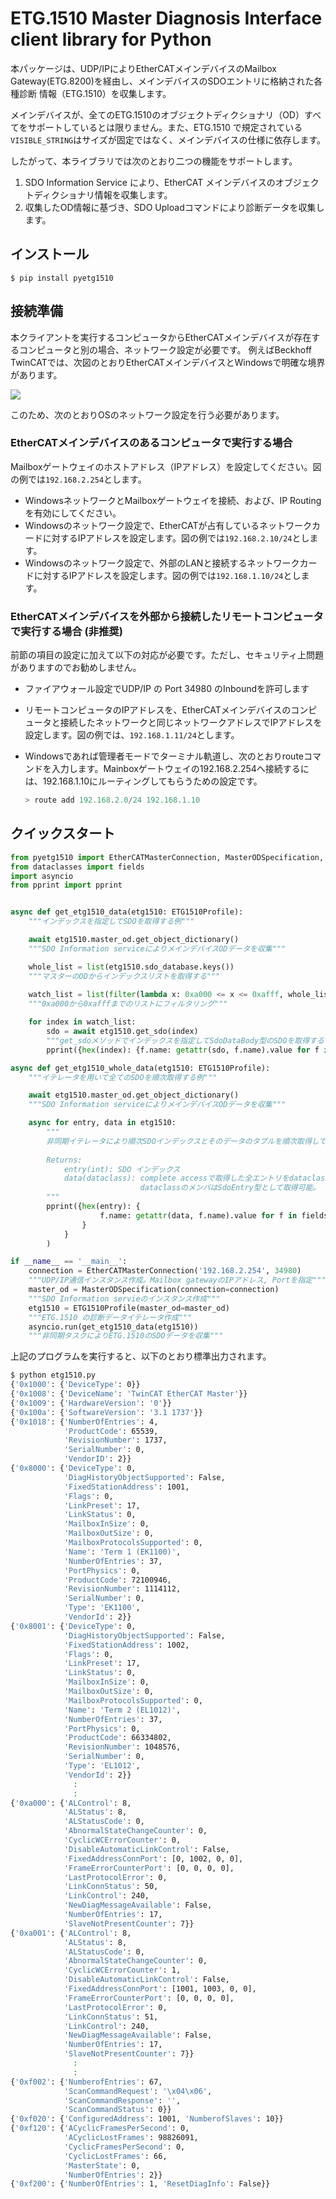 # ETG.1510 Master Diagnosis Interface client library for Python

本パッケージは、UDP/IPによりEtherCATメインデバイスのMailbox Gateway(ETG.8200)を経由し、メインデバイスのSDOエントリに格納された各種診断
情報（ETG.1510）を収集します。

メインデバイスが、全てのETG.1510のオブジェクトディクショナリ（OD）すべてをサポートしているとは限りません。また、ETG.1510 で規定されている
``VISIBLE_STRING``はサイズが固定ではなく、メインデバイスの仕様に依存します。

したがって、本ライブラリでは次のとおり二つの機能をサポートします。

1. SDO Information Service により、EtherCAT メインデバイスのオブジェクトディクショナリ情報を収集します。
2. 収集したOD情報に基づき、SDO Uploadコマンドにより診断データを収集します。

## インストール

```shell
$ pip install pyetg1510
```

## 接続準備

本クライアントを実行するコンピュータからEtherCATメインデバイスが存在するコンピュータと別の場合、ネットワーク設定が必要です。
例えばBeckhoff TwinCATでは、次図のとおりEtherCATメインデバイスとWindowsで明確な境界があります。

![](docs/source/connection.png)

このため、次のとおりOSのネットワーク設定を行う必要があります。

### EtherCATメインデバイスのあるコンピュータで実行する場合

Mailboxゲートウェイのホストアドレス（IPアドレス）を設定してください。図の例では`192.168.2.254`とします。

* WindowsネットワークとMailboxゲートウェイを接続、および、IP Routingを有効にしてください。
* Windowsのネットワーク設定で、EtherCATが占有しているネットワークカードに対するIPアドレスを設定します。図の例では`192.168.2.10/24`とします。
* Windowsのネットワーク設定で、外部のLANと接続するネットワークカードに対するIPアドレスを設定します。図の例では`192.168.1.10/24`とします。

### EtherCATメインデバイスを外部から接続したリモートコンピュータで実行する場合 (**非推奨**)

前節の項目の設定に加えて以下の対応が必要です。ただし、セキュリティ上問題がありますのでお勧めしません。

* ファイアウォール設定でUDP/IP の Port 34980 のInboundを許可します
* リモートコンピュータのIPアドレスを、EtherCATメインデバイスのコンピュータと接続したネットワークと同じネットワークアドレスでIPアドレスを設定します。図の例では、`192.168.1.11/24`とします。
* Windowsであれば管理者モードでターミナル軌道し、次のとおりrouteコマンドを入力します。Mainboxゲートウェイの192.168.2.254へ接続するには、192.168.1.10にルーティングしてもらうための設定です。
    
   ``` powershell
   > route add 192.168.2.0/24 192.168.1.10
   ```

## クイックスタート

``` python
from pyetg1510 import EtherCATMasterConnection, MasterODSpecification, ETG1510Profile
from dataclasses import fields
import asyncio
from pprint import pprint


async def get_etg1510_data(etg1510: ETG1510Profile):
    """インデックスを指定してSDOを取得する例"""

    await etg1510.master_od.get_object_dictionary()
    """SDO Information serviceによりメインデバイスODデータを収集"""

    whole_list = list(etg1510.sdo_database.keys())
    """マスターのODからインデックスリストを取得する"""
    
    watch_list = list(filter(lambda x: 0xa000 <= x <= 0xafff, whole_list))
    """0xa000から0xafffまでのリストにフィルタリング"""

    for index in watch_list:
        sdo = await etg1510.get_sdo(index)
        """get_sdoメソッドでインデックスを指定してSdoDataBody型のSDOを取得する"""
        pprint({hex(index): {f.name: getattr(sdo, f.name).value for f in fields(sdo)}})

async def get_etg1510_whole_data(etg1510: ETG1510Profile):
    """イテレータを用いて全てのSDOを順次取得する例"""

    await etg1510.master_od.get_object_dictionary()
    """SDO Information serviceによりメインデバイスODデータを収集"""

    async for entry, data in etg1510:
        """
        非同期イテレータにより順次SDOインデックスとそのデータのタプルを順次取得してpprintで整形して標準出力
    
        Returns:
            entry(int): SDO インデックス
            data(dataclass): complete accessで取得した全エントリをdataclassをコンテナとして取得。
                             dataclassのメンバはSdoEntry型として取得可能。
        """
        pprint({hex(entry): {
                    f.name: getattr(data, f.name).value for f in fields(data)
                }
            }
        )

if __name__ == '__main__':
    connection = EtherCATMasterConnection('192.168.2.254', 34980)
    """UDP/IP通信インスタンス作成。Mailbox gatewayのIPアドレス, Portを指定"""
    master_od = MasterODSpecification(connection=connection)
    """SDO Information servieのインスタンス作成"""
    etg1510 = ETG1510Profile(master_od=master_od)
    """ETG.1510 の診断データイテレータ作成"""
    asyncio.run(get_etg1510_data(etg1510))
    """非同期タスクによりETG.1510のSDOデータを収集"""
```

上記のプログラムを実行すると、以下のとおり標準出力されます。

```bash
$ python etg1510.py
{'0x1000': {'DeviceType': 0}}
{'0x1008': {'DeviceName': 'TwinCAT EtherCAT Master'}}
{'0x1009': {'HardwareVersion': '0'}}
{'0x100a': {'SoftwareVersion': '3.1 1737'}}
{'0x1018': {'NumberOfEntries': 4,
            'ProductCode': 65539,
            'RevisionNumber': 1737,
            'SerialNumber': 0,
            'VendorID': 2}}
{'0x8000': {'DeviceType': 0,
            'DiagHistoryObjectSupported': False,
            'FixedStationAddress': 1001,
            'Flags': 0,
            'LinkPreset': 17,
            'LinkStatus': 0,
            'MailboxInSize': 0,
            'MailboxOutSize': 0,
            'MailboxProtocolsSupported': 0,
            'Name': 'Term 1 (EK1100)',
            'NumberOfEntries': 37,
            'PortPhysics': 0,
            'ProductCode': 72100946,
            'RevisionNumber': 1114112,
            'SerialNumber': 0,
            'Type': 'EK1100',
            'VendorId': 2}}
{'0x8001': {'DeviceType': 0,
            'DiagHistoryObjectSupported': False,
            'FixedStationAddress': 1002,
            'Flags': 0,
            'LinkPreset': 17,
            'LinkStatus': 0,
            'MailboxInSize': 0,
            'MailboxOutSize': 0,
            'MailboxProtocolsSupported': 0,
            'Name': 'Term 2 (EL1012)',
            'NumberOfEntries': 37,
            'PortPhysics': 0,
            'ProductCode': 66334802,
            'RevisionNumber': 1048576,
            'SerialNumber': 0,
            'Type': 'EL1012',
            'VendorId': 2}}
              :
              :
{'0xa000': {'ALControl': 8,
            'ALStatus': 8,
            'ALStatusCode': 0,
            'AbnormalStateChangeCounter': 0,
            'CyclicWCErrorCounter': 0,
            'DisableAutomaticLinkControl': False,
            'FixedAddressConnPort': [0, 1002, 0, 0],
            'FrameErrorCounterPort': [0, 0, 0, 0],
            'LastProtocolError': 0,
            'LinkConnStatus': 50,
            'LinkControl': 240,
            'NewDiagMessageAvailable': False,
            'NumberOfEntries': 17,
            'SlaveNotPresentCounter': 7}}
{'0xa001': {'ALControl': 8,
            'ALStatus': 8,
            'ALStatusCode': 0,
            'AbnormalStateChangeCounter': 0,
            'CyclicWCErrorCounter': 1,
            'DisableAutomaticLinkControl': False,
            'FixedAddressConnPort': [1001, 1003, 0, 0],
            'FrameErrorCounterPort': [0, 0, 0, 0],
            'LastProtocolError': 0,
            'LinkConnStatus': 51,
            'LinkControl': 240,
            'NewDiagMessageAvailable': False,
            'NumberOfEntries': 17,
            'SlaveNotPresentCounter': 7}}
              :
              :
{'0xf002': {'NumberofEntries': 67,
            'ScanCommandRequest': '\x04\x06',
            'ScanCommandResponse': '',
            'ScanCommandStatus': 0}}
{'0xf020': {'ConfiguredAddress': 1001, 'NumberofSlaves': 10}}
{'0xf120': {'ACyclicFramesPerSecond': 0,
            'ACyclicLostFrames': 98826091,
            'CyclicFramesPerSecond': 0,
            'CyclicLostFrames': 66,
            'MasterState': 0,
            'NumberOfEntries': 2}}
{'0xf200': {'NumberOfEntries': 1, 'ResetDiagInfo': False}}

```
